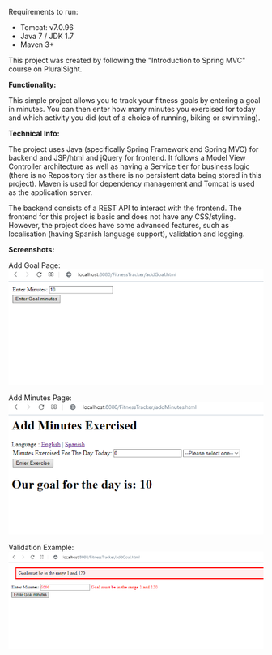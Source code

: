 Requirements to run:
- Tomcat: v7.0.96
- Java 7 / JDK 1.7
- Maven 3+

This project was created by following the "Introduction to Spring MVC" course on PluralSight.

**Functionality:**

This simple project allows you to track your fitness goals by entering a goal in minutes.
You can then enter how many minutes you exercised for today and which activity you did
(out of a choice of running, biking or swimming).

**Technical Info:**

The project uses Java (specifically Spring Framework and Spring MVC) for backend
and JSP/html and jQuery for frontend. It follows a Model View Controller architecture
as well as having a Service tier for business logic (there is no Repository tier
as there is no persistent data being stored in this project). Maven is used for 
dependency management and Tomcat is used as the application server.

The backend consists of a REST API to interact with the frontend. The frontend for this
project is basic and does not have any CSS/styling. However, the project does have some advanced
features, such as localisation (having Spanish language support), validation and logging.

**Screenshots:**


Add Goal Page:
 ![AddGoalPage](AddGoalPageScreenshot.PNG)


Add Minutes Page:
![AddMinutesPage](AddMinutesPageScreenshot.PNG)


Validation Example:
![ValidationExample](ValidationExampleScreenshot.PNG)